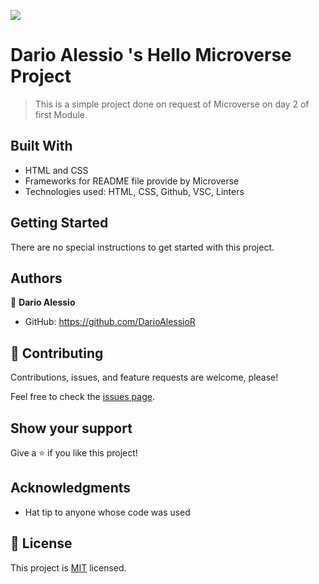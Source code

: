 ![](https://img.shields.io/badge/Microverse-blueviolet)

# Dario Alessio 's Hello Microverse Project 

> This is a simple project done on request of Microverse on day 2 of first Module.


## Built With

- HTML and CSS
- Frameworks for README file provide by Microverse
- Technologies used: HTML, CSS, Github, VSC, Linters

## Getting Started

There are no special instructions to get started with this project.

## Authors

👤 **Dario Alessio**

- GitHub: https://github.com/DarioAlessioR

## 🤝 Contributing

Contributions, issues, and feature requests are welcome, please!

Feel free to check the [issues page](../../issues/).

## Show your support

Give a ⭐️ if you like this project!

## Acknowledgments

- Hat tip to anyone whose code was used

## 📝 License

This project is [MIT](./MIT.md) licensed.
